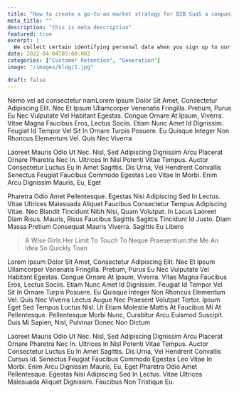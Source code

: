 ```yaml
---
title: "How to create a go-to-an market strategy for B2B SaaS a companies"
meta_title: ""
description: "this is meta description"
featured: true
excerpt: |
  We collect certain identifying personal data when you sign up to our Service such as your name, email address, PayPal address
date: 2022-04-04T05:00:00Z
categories: ["Customer Retention", "Generation"]
image: "/images/blog/1.jpg"

draft: false
---
```


Nemo vel ad consectetur namLorem Ipsum Dolor Sit Amet, Consectetur Adipiscing Elit. Nec Et Ipsum Ullamcorper Venenatis Fringilla. Pretium, Purus Eu Nec Vulputate Vel Habitant Egestas. Congue Ornare At Ipsum, Viverra. Vitae Magna Faucibus Eros, Lectus Sociis. Etiam Nunc Amet Id Dignissim. Feugiat Id Tempor Vel Sit In Ornare Turpis Posuere. Eu Quisque Integer Non Rhoncus Elementum Vel. Quis Nec Viverra

Laoreet Mauris Odio Ut Nec. Nisl, Sed Adipiscing Dignissim Arcu Placerat Ornare Pharetra Nec In. Ultrices In Nisl Potenti Vitae Tempus. Auctor Consectetur Luctus Eu In Amet Sagittis. Dis Urna, Vel Hendrerit Convallis Senectus Feugiat Faucibus Commodo Egestas Leo Vitae In Morbi. Enim Arcu Dignissim Mauris, Eu, Eget

Pharetra Odio Amet Pellentesque. Egestas Nisi Adipiscing Sed In Lectus. Vitae Ultrices Malesuada Aliquet Faucibus Consectetur Tempus Adipiscing Vitae. Nec Blandit Tincidunt Nibh Nisi, Quam Volutpat. In Lacus Laoreet Diam Risus. Mauris, Risus Faucibus Sagittis Sagittis Tincidunt Id Justo. Diam Massa Pretium Consequat Mauris Viverra. Sagittis Eu Libero

> A Wise Girls Her Limit To Touch To Neque Praesentium.the Me An Idea So Quickly Toan

Lorem Ipsum Dolor Sit Amet, Consectetur Adipiscing Elit. Nec Et Ipsum Ullamcorper Venenatis Fringilla. Pretium, Purus Eu Nec Vulputate Vel Habitant Egestas. Congue Ornare At Ipsum, Viverra. Vitae Magna Faucibus Eros, Lectus Sociis. Etiam Nunc Amet Id Dignissim. Feugiat Id Tempor Vel Sit In Ornare Turpis Posuere. Eu Quisque Integer Non Rhoncus Elementum Vel. Quis Nec Viverra Lectus Augue Nec Praesent Volutpat Tortor. Ipsum Eget Sed Tempus Luctus Nisl. Ut Etiam Molestie Mattis At Faucibus Mi At Pellentesque. Pellentesque Morbi Nunc, Curabitur Arcu Euismod Suscipit. Duis Mi Sapien, Nisl, Pulvinar Donec Non Dictum

Laoreet Mauris Odio Ut Nec. Nisl, Sed Adipiscing Dignissim Arcu Placerat Ornare Pharetra Nec In. Ultrices In Nisl Potenti Vitae Tempus. Auctor Consectetur Luctus Eu In Amet Sagittis. Dis Urna, Vel Hendrerit Convallis Cursus Id. Senectus Feugiat Faucibus Commodo Egestas Leo Vitae In Morbi. Enim Arcu Dignissim Mauris, Eu, Eget Pharetra Odio Amet Pellentesque. Egestas Nisi Adipiscing Sed In Lectus. Vitae Ultrices Malesuada Aliquet Dignissim. Faucibus Non Tristique Eu.
